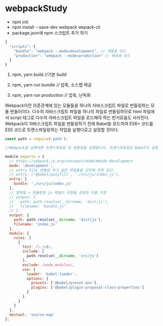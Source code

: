 # webpackStudy

* npm init
* npm install --save-dev webpack wepack-cli
* package.json에 npm 스크립트 추가 하기

```js
{
  "scripts": {
    "bundle": "webpack --mode=development", // 개발용 모드
    "production": "webpack --mode=production" // 배포용 모드
  }
}
```

1. npm, yarn build //기본 build

2. npm, yarn run bundle // 압축, 소스맵 제공

3. npm, yarn run production // 압축, 난독화

Webpack이란
의존관계에 있는 모듈들을 하나의 자바스크립트 파일로 번들링하는 모듈 번들러이다.
다수의 자바스크립트 파일을 하나의 파일로 번들링하므로 html 파일에서 script 태그로
다수의 자바스크립트 파일을 로드해야 하는 번거로움도 사라진다.
Webpack이 자바스크립트 파일을 번들링하기 전에 Babel을 로드하여 ES6+ 코드를 ES5 코드로
트랜스파일링하는 작업을 실행다로고 설정할 것이다.

```js
const path = require('path');

//Webpack을 실행하면 트랜스파일링 및 번들링을 실행합니다. 트랜스파일링은 Babel이 실행하고 번들링은 Webpack이 실행한다.

module.exports = {
  // https://webpack.js.org/concepts/mode/#mode-development
  mode: 'development',
  // entry file 번들링 하고 싶은 파일들을 선언해 주면 된다.
  // entry: ['@babel/polyfill', './src/js/index.js'],
  entry: {
    bundle: './src/js/index.js'
  },
  // 컴파일 + 번들링된 js 파일이 저장될 경로와 이름 지정
  // output: {
  //   path: path.resolve(__dirname, 'dist/js'),
  //   filename: 'bundle.js'
  // },
  output: {
    path: path.resolve(__dirname, 'dist/js'),
    filename: 'index.js'
  },
  module: {
    rules: [
      {
        test: /\.js$/,
        include: [
          path.resolve(__dirname, 'src/js')
        ],
        exclude: /node_modules/,
        use: {
          loader: 'babel-loader',
          options: {
            presets: ['@babel/preset-env'],
            plugins: ['@babel/plugin-proposal-class-properties']
          }
        }
      }
    ]
  },
  devtool: 'source-map'
};
```
